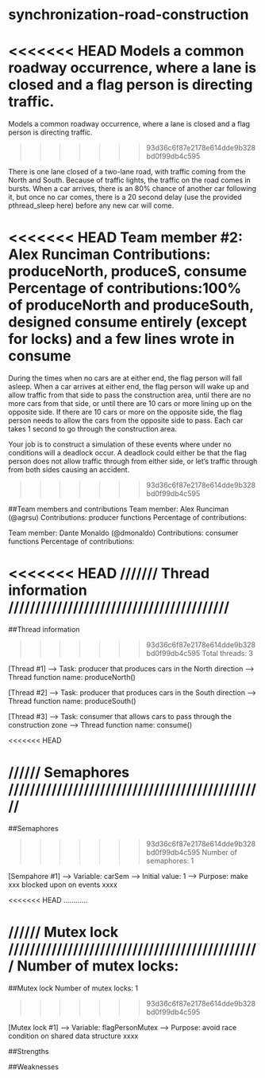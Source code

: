 # synchronization-road-construction
<<<<<<< HEAD
Models a common roadway occurrence, where a lane is closed and a flag person 
is directing traffic.
=======
Models a common roadway occurrence, where a lane is closed and a flag person is directing traffic.
>>>>>>> 93d36c6f87e2178e614dde9b328bd0f99db4c595

There is one lane closed of a two-lane road, with traffic coming from the North and South. Because of traffic lights, the traffic on the road comes in bursts. When a car arrives, there is an 80% chance of another car following it, but once no car comes, there is a 20 second delay (use the provided pthread_sleep here) before any new car will come.

<<<<<<< HEAD
Team member #2: Alex Runciman
Contributions: produceNorth, produceS, consume
Percentage of contributions:100% of produceNorth and produceSouth, 
designed consume entirely (except for locks) and a few lines wrote in consume
=======
During the times when no cars are at either end, the flag person will fall asleep. When a car arrives at either end, the flag person will wake up and allow traffic from that side to pass the construction area, until there are no more cars from that side, or until there are 10 cars or more lining up on the opposite side. If there are 10 cars or more on the opposite side, the flag person needs to allow the cars from the opposite side to pass. Each car takes 1 second to go through the construction area.

Your job is to construct a simulation of these events where under no conditions will a deadlock occur. A deadlock could either be that the flag person does not allow traffic through from either side, or let’s traffic through from both sides causing an accident.
>>>>>>> 93d36c6f87e2178e614dde9b328bd0f99db4c595

##Team members and contributions
Team member: Alex Runciman (@agrsu)
Contributions: producer functions
Percentage of contributions:

Team member: Dante Monaldo (@dmonaldo)
Contributions: consumer functions
Percentage of contributions:

<<<<<<< HEAD
/////// Thread information /////////////////////////////////////////
=======
##Thread information
>>>>>>> 93d36c6f87e2178e614dde9b328bd0f99db4c595
Total threads: 3

[Thread #1]
  --> Task: producer that produces cars in the North direction
  --> Thread function name: produceNorth()

[Thread #2]
  --> Task: producer that produces cars in the South direction
  --> Thread function name: produceSouth()

[Thread #3]
 --> Task: consumer that allows cars to pass through the construction zone
 --> Thread function name: consume()

<<<<<<< HEAD

////// Semaphores ////////////////////////////////////////////////
=======
##Semaphores
>>>>>>> 93d36c6f87e2178e614dde9b328bd0f99db4c595
Number of semaphores: 1

[Sempahore #1]
  --> Variable: carSem
  --> Initial value: 1
  --> Purpose: make xxx blocked upon on events xxxx

<<<<<<< HEAD
............



////// Mutex lock ///////////////////////////////////////////////
Number of mutex locks: 
=======
##Mutex lock
Number of mutex locks: 1
>>>>>>> 93d36c6f87e2178e614dde9b328bd0f99db4c595

[Mutex lock #1]
  --> Variable: flagPersonMutex
  --> Purpose: avoid race condition on shared data structure xxxx

##Strengths









##Weaknesses

